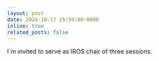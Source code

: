 ```yaml
---
layout: post
date: 2024-10-17 15:59:00-0400
inline: true
related_posts: false
---
```


I`m invited to serve as IROS chair of three sessions.
